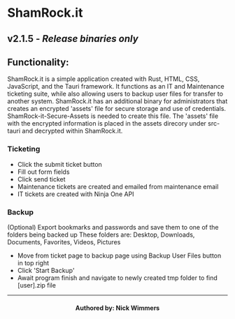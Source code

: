 #        ShamRock.it
##       v2.1.5 - *Release binaries only*   

##       Functionality:
ShamRock.it is a simple application created with Rust, HTML, CSS, JavaScript, and the Tauri framework. It functions as 
an IT and Maintenance ticketing suite, while also allowing users to backup user files for transfer to another system. 
ShamRock.it has an additional binary for administrators that creates an encrypted 'assets' file for secure storage and 
use of credentials. ShamRock-it-Secure-Assets is needed to create this file. The 'assets' file with the encrypted information
is placed in the assets direcory under src-tauri and decrypted within ShamRock.it.

###     Ticketing
- Click the submit ticket button
- Fill out form fields
- Click send ticket
- Maintenance tickets are created and emailed from maintenance email
- IT tickets are created with Ninja One API


###      Backup
(Optional) Export bookmarks and passwords and save them to one of the folders being backed up
These folders are: Desktop, Downloads, Documents, Favorites, Videos, Pictures
- Move from ticket page to backup page using Backup User Files button in top right
- Click 'Start Backup'
- Await program finish and navigate to newly created tmp folder to find [user].zip file

---
####    <p style="text-align:center">Authored by: Nick Wimmers</p>


